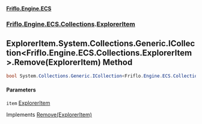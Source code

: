 #### [Friflo.Engine.ECS](index.md 'index')
### [Friflo.Engine.ECS.Collections](Friflo.Engine.ECS.Collections.md 'Friflo.Engine.ECS.Collections').[ExplorerItem](ExplorerItem.md 'Friflo.Engine.ECS.Collections.ExplorerItem')

## ExplorerItem.System.Collections.Generic.ICollection<Friflo.Engine.ECS.Collections.ExplorerItem>.Remove(ExplorerItem) Method

```csharp
bool System.Collections.Generic.ICollection<Friflo.Engine.ECS.Collections.ExplorerItem>.Remove(Friflo.Engine.ECS.Collections.ExplorerItem item);
```
#### Parameters

<a name='Friflo.Engine.ECS.Collections.ExplorerItem.System.Collections.Generic.ICollection_Friflo.Engine.ECS.Collections.ExplorerItem_.Remove(Friflo.Engine.ECS.Collections.ExplorerItem).item'></a>

`item` [ExplorerItem](ExplorerItem.md 'Friflo.Engine.ECS.Collections.ExplorerItem')

Implements [Remove(ExplorerItem)](https://docs.microsoft.com/en-us/dotnet/api/System.Collections.Generic.ICollection-1.Remove#System_Collections_Generic_ICollection_1_Remove__0_ 'System.Collections.Generic.ICollection`1.Remove(`0)')